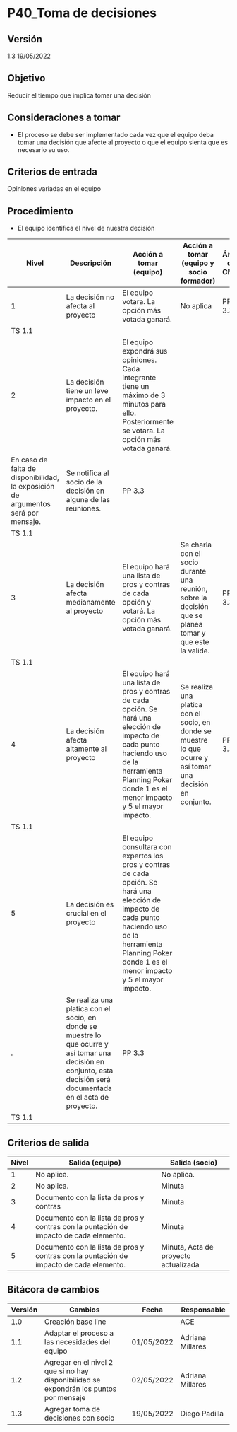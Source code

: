 # P40_Toma de decisiones

## Versión

1.3 19/05/2022

## Objetivo

Reducir el tiempo que implica tomar una decisión 

## Consideraciones a tomar

- El proceso se debe ser implementado cada vez que el equipo deba tomar una decisión que afecte al proyecto o que el equipo sienta que es necesario su uso.

## Criterios de entrada

Opiniones variadas en el equipo 

## Procedimiento

- El equipo identifica el nivel de nuestra decisión

| Nivel | Descripción | Acción a tomar (equipo) | Acción a tomar (equipo y socio formador) | Áreas del CMMI |
| --- | --- | --- | --- | --- |
| 1 | La decisión no afecta al proyecto | El equipo votara. La opción más votada ganará. | No aplica | PP 3.3
TS 1.1 |
| 2 | La decisión tiene un leve impacto en el proyecto. | El equipo expondrá sus opiniones. Cada integrante tiene un máximo de 3 minutos para ello. Posteriormente se votara. La opción más votada ganará.
En caso de falta de disponibilidad, la exposición de argumentos será por mensaje. | Se notifica al socio de la decisión en alguna de las reuniones. | PP 3.3
TS 1.1 |
| 3 | La decisión afecta medianamente al proyecto | El equipo hará una lista de pros y contras de cada opción y votará. La opción más votada ganará. | Se charla con el socio durante una reunión, sobre la decisión que se planea tomar y que este la valide. | PP 3.3
TS 1.1 |
| 4 | La decisión afecta altamente al proyecto | El equipo hará una lista de pros y contras de cada opción. Se hará una elección de impacto de cada punto haciendo uso de la herramienta Planning Poker donde 1 es el menor impacto y 5 el mayor impacto. | Se realiza una platica con el socio, en donde se muestre lo que ocurre y así tomar una decisión en conjunto. | PP 3.3
TS 1.1 |
| 5 | La decisión es crucial en el proyecto  | El equipo consultara con expertos los pros y contras de cada opción. Se hará una elección de impacto de cada punto haciendo uso de la herramienta Planning Poker donde 1 es el menor impacto y 5 el mayor impacto.
. | Se realiza una platica con el socio, en donde se muestre lo que ocurre y así tomar una decisión en conjunto, esta decisión será documentada en el acta de proyecto. | PP 3.3
TS 1.1 |

## Criterios de salida

| Nivel | Salida (equipo) | Salida (socio) |
| --- | --- | --- |
| 1 | No aplica. | No aplica. |
| 2 | No aplica. | Minuta |
| 3 | Documento con la lista de pros y contras | Minuta |
| 4 | Documento con la lista de pros y contras con la puntación de impacto de cada elemento.  | Minuta |
| 5 | Documento con la lista de pros y contras con la puntación de impacto de cada elemento.  | Minuta, Acta de proyecto actualizada |

## Bitácora de cambios

| Versión | Cambios | Fecha | Responsable |
| --- | --- | --- | --- |
| 1.0 | Creación base line |  | ACE |
| 1.1 | Adaptar el proceso a las necesidades del equipo | 01/05/2022 | Adriana Millares |
| 1.2 | Agregar en el nivel 2 que si no hay disponibilidad se expondrán los puntos por mensaje  | 02/05/2022 | Adriana Millares |
| 1.3 | Agregar toma de decisiones con socio | 19/05/2022 | Diego Padilla |